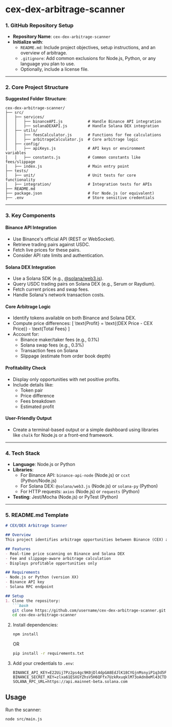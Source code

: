 # cex-dex-arbitrage-scanner

### 1. **GitHub Repository Setup**
- **Repository Name**: `cex-dex-arbitrage-scanner`
- **Initialize with**:
  - `README.md`: Include project objectives, setup instructions, and an overview of arbitrage.
  - `.gitignore`: Add common exclusions for Node.js, Python, or any language you plan to use.
  - Optionally, include a license file.

---

### 2. **Core Project Structure**
**Suggested Folder Structure**:
```plaintext
cex-dex-arbitrage-scanner/
├── src/
│   ├── services/
│   │   ├── binanceAPI.js           # Handle Binance API integration
│   │   ├── solanaDEXAPI.js         # Handle Solana DEX integration
│   ├── utils/
│   │   ├── feesCalculator.js       # Functions for fee calculations
│   │   ├── arbitrageCalculator.js  # Core arbitrage logic
│   ├── config/
│   │   ├── apiKeys.js              # API keys or environment variables
│   │   ├── constants.js            # Common constants like fees/slippage
│   ├── index.js                    # Main entry point
├── tests/
│   ├── unit/                       # Unit tests for core functionality
│   ├── integration/                # Integration tests for APIs
├── README.md
├── package.json                    # For Node.js (or equivalent)
├── .env                            # Store sensitive credentials
```

---

### 3. **Key Components**

#### **Binance API Integration**
- Use Binance's official API (REST or WebSocket).
- Retrieve trading pairs against USDC.
- Fetch live prices for these pairs.
- Consider API rate limits and authentication.

#### **Solana DEX Integration**
- Use a Solana SDK (e.g., [@solana/web3.js](https://github.com/solana-labs/solana-web3.js)).
- Query USDC trading pairs on Solana DEX (e.g., Serum or Raydium).
- Fetch current prices and swap fees.
- Handle Solana's network transaction costs.

#### **Core Arbitrage Logic**
- Identify tokens available on both Binance and Solana DEX.
- Compute price differences:
  \[
  \text{Profit} = \text{(DEX Price - CEX Price)} - \text{Total Fees}
  \]
- Account for:
  - Binance maker/taker fees (e.g., 0.1%)
  - Solana swap fees (e.g., 0.3%)
  - Transaction fees on Solana
  - Slippage (estimate from order book depth)

#### **Profitability Check**
- Display only opportunities with net positive profits.
- Include details like:
  - Token pair
  - Price difference
  - Fees breakdown
  - Estimated profit

#### **User-Friendly Output**
- Create a terminal-based output or a simple dashboard using libraries like `chalk` for Node.js or a front-end framework.

---

### 4. **Tech Stack**
- **Language**: Node.js or Python
- **Libraries**:
  - For Binance API: `binance-api-node` (Node.js) or `ccxt` (Python/Node.js)
  - For Solana DEX: `@solana/web3.js` (Node.js) or `solana-py` (Python)
  - For HTTP requests: `axios` (Node.js) or `requests` (Python)
- **Testing**: Jest/Mocha (Node.js) or PyTest (Python)

---

### 5. **README.md Template**
```markdown
# CEX/DEX Arbitrage Scanner

## Overview
This project identifies arbitrage opportunities between Binance (CEX) and Solana DEX markets for USDC trading pairs.

## Features
- Real-time price scanning on Binance and Solana DEX
- Fee and slippage-aware arbitrage calculation
- Displays profitable opportunities only

## Requirements
- Node.js or Python (version XX)
- Binance API key
- Solana RPC endpoint

## Setup
1. Clone the repository:
   ```bash
   git clone https://github.com/username/cex-dex-arbitrage-scanner.git
   cd cex-dex-arbitrage-scanner
   ```
2. Install dependencies:
   ```bash
   npm install
   ```
   OR
   ```bash
   pip install -r requirements.txt
   ```
3. Add your credentials to `.env`:
   ```
   BINANCE_API_KEY=E22Uij7Pz2ps4gc9K0jDl4dpGA8EdJlK18CYGjnMsnyiP1q3d5FqYJsSk5ku8ka0
   BINANCE_SECRET_KEY=zlxa61ESXGYZhsV5H6QFfx7UzkRxuqklM73oAdn8eMl43CTDBFiF5oacKn1lGhBH
   SOLANA_RPC_URL=https://api.mainnet-beta.solana.com
   ```

## Usage
Run the scanner:
```bash
node src/main.js
```
